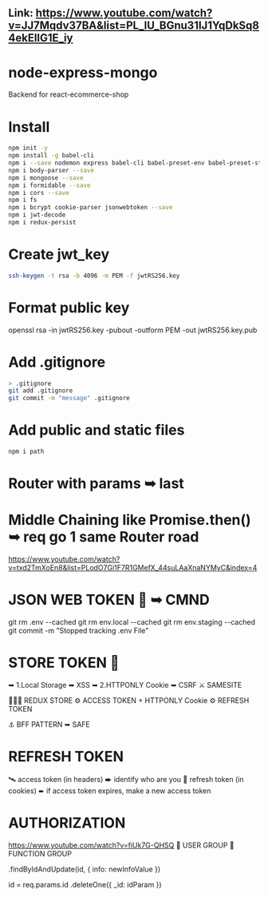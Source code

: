 ## Link:  https://www.youtube.com/watch?v=JJ7Mqdv37BA&list=PL_lU_BGnu31IJ1YqDkSq84ekElIG1E_iy
# node-express-mongo
 Backend for react-ecommerce-shop

# Install 

```bash
npm init -y
npm install -g babel-cli
npm i --save nodemon express babel-cli babel-preset-env babel-preset-stage-0 dotenv
npm i body-parser --save
npm i mongoose --save
npm i formidable --save
npm i cors --save
npm i fs
npm i bcrypt cookie-parser jsonwebtoken --save
npm i jwt-decode
npm i redux-persist
```

# Create jwt_key
```bash
ssh-keygen -t rsa -b 4096 -m PEM -f jwtRS256.key
```
# Format public key
openssl rsa -in jwtRS256.key -pubout -outform PEM -out jwtRS256.key.pub

# Add .gitignore

```bash
> .gitignore
git add .gitignore
git commit -m "message" .gitignore
```

# Add public and static files

```bash
npm i path
```


# Router with params ➥ last
# Middle Chaining like Promise.then() ➥ req go 1 same Router road
https://www.youtube.com/watch?v=txd2TmXoEn8&list=PLodO7Gi1F7R1GMefX_44suLAaXnaNYMyC&index=4

# JSON WEB TOKEN 🍏 ➥ CMND

git rm .env --cached
git rm env.local --cached
git rm env.staging --cached
git commit -m "Stopped tracking .env File"

# STORE TOKEN 🍎   
➥ 1.Local Storage ➥ XSS
➥ 2.HTTPONLY Cookie ➥ CSRF ⚔️ SAMESITE

🍋🍋🍋 REDUX STORE ⚙️ ACCESS TOKEN + HTTPONLY Cookie ⚙️ REFRESH TOKEN

⚓️ BFF PATTERN ➥ SAFE

# REFRESH TOKEN
🛰 access token (in headers) ➨ identify who are you
🚀 refresh token (in cookies) ➨ if access token expires, make a new access token

# AUTHORIZATION
https://www.youtube.com/watch?v=fiUk7G-QHSQ
🍌 USER GROUP
🍉 FUNCTION GROUP

.findByIdAndUpdate(id, {
   info: newInfoValue
})

id = req.params.id
.deleteOne({
   _id: idParam
})